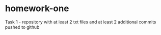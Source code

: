# homework-one
Task 1 - repository with at least 2 txt files and at least 2 additional commits pushed to github
